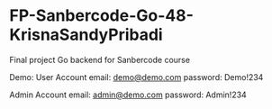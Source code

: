 # FP-Sanbercode-Go-48-KrisnaSandyPribadi
Final project Go backend for Sanbercode course

Demo:
User Account
email: demo@demo.com
password: Demo!234

Admin Account
email: admin@demo.com
password: Admin!234
